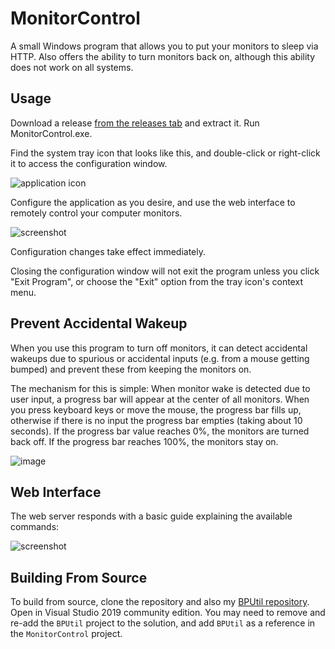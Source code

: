 # MonitorControl
A small Windows program that allows you to put your monitors to sleep via HTTP.  Also offers the ability to turn monitors back on, although this ability does not work on all systems.

## Usage

Download a release [from the releases tab](https://github.com/bp2008/MonitorControl/releases) and extract it.  Run MonitorControl.exe.

Find the system tray icon that looks like this, and double-click or right-click it to access the configuration window.

![application icon](https://i.imgur.com/8nPtNH5.png)

Configure the application as you desire, and use the web interface to remotely control your computer monitors.

![screenshot](https://i.imgur.com/mUrGb5E.png)

Configuration changes take effect immediately.

Closing the configuration window will not exit the program unless you click "Exit Program", or choose the "Exit" option from the tray icon's context menu.

## Prevent Accidental Wakeup

When you use this program to turn off monitors, it can detect accidental wakeups due to spurious or accidental inputs (e.g. from a mouse getting bumped) and prevent these from keeping the monitors on.

The mechanism for this is simple:  When monitor wake is detected due to user input, a progress bar will appear at the center of all monitors.  When you press keyboard keys or move the mouse, the progress bar fills up, otherwise if there is no input the progress bar empties (taking about 10 seconds).  If the progress bar value reaches 0%, the monitors are turned back off.  If the progress bar reaches 100%, the monitors stay on.

![image](https://github.com/bp2008/MonitorControl/assets/5639911/15346e69-4793-4e39-9ff4-fcd8e9258f15)



## Web Interface

The web server responds with a basic guide explaining the available commands:

![screenshot](https://i.imgur.com/FWpqhQu.png)

## Building From Source

To build from source, clone the repository and also my [BPUtil repository](https://github.com/bp2008/BPUtil).  Open in Visual Studio 2019 community edition.  You may need to remove and re-add the `BPUtil` project to the solution, and add `BPUtil` as a reference in the `MonitorControl` project.
